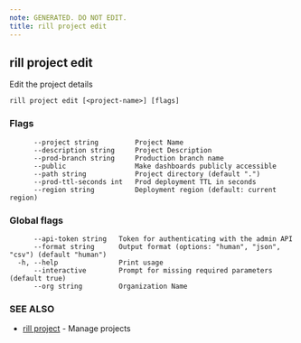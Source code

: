 ```yaml
---
note: GENERATED. DO NOT EDIT.
title: rill project edit
---
```

## rill project edit

Edit the project details

```
rill project edit [<project-name>] [flags]
```

### Flags

```
      --project string         Project Name
      --description string     Project Description
      --prod-branch string     Production branch name
      --public                 Make dashboards publicly accessible
      --path string            Project directory (default ".")
      --prod-ttl-seconds int   Prod deployment TTL in seconds
      --region string          Deployment region (default: current region)
```

### Global flags

```
      --api-token string   Token for authenticating with the admin API
      --format string      Output format (options: "human", "json", "csv") (default "human")
  -h, --help               Print usage
      --interactive        Prompt for missing required parameters (default true)
      --org string         Organization Name
```

### SEE ALSO

* [rill project](project.md)	 - Manage projects

